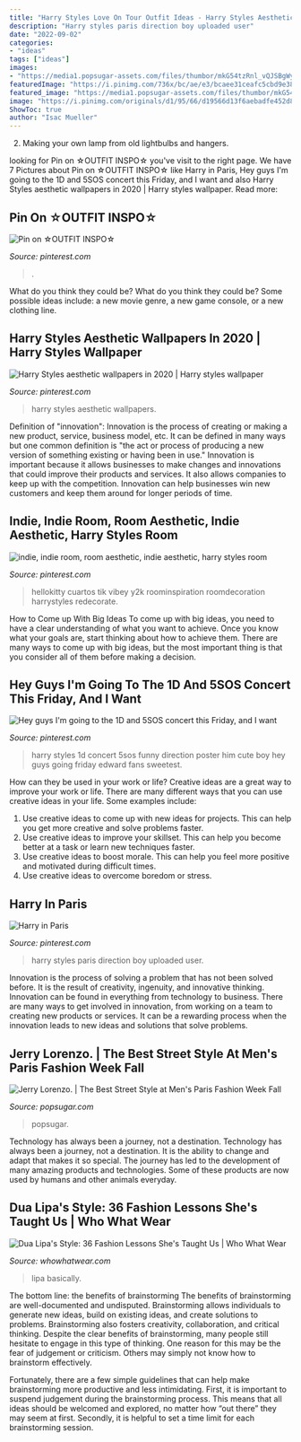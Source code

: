 ```yaml
---
title: "Harry Styles Love On Tour Outfit Ideas - Harry Styles Aesthetic Wallpapers"
description: "Harry styles paris direction boy uploaded user"
date: "2022-09-02"
categories:
- "ideas"
tags: ["ideas"]
images:
- "https://media1.popsugar-assets.com/files/thumbor/mkG54tzRnl_vQJSBgWynWpZjxSA/fit-in/728xorig/filters:format_auto-!!-:strip_icc-!!-/2020/01/17/918/n/1922564/2bd8cd39801c0faf_GettyImages-1200074881/i/Jerry-Lorenzo.jpg"
featuredImage: "https://i.pinimg.com/736x/bc/ae/e3/bcaee31ceafc5cbd9e385f8b6d670c53.jpg"
featured_image: "https://media1.popsugar-assets.com/files/thumbor/mkG54tzRnl_vQJSBgWynWpZjxSA/fit-in/728xorig/filters:format_auto-!!-:strip_icc-!!-/2020/01/17/918/n/1922564/2bd8cd39801c0faf_GettyImages-1200074881/i/Jerry-Lorenzo.jpg"
image: "https://i.pinimg.com/originals/d1/95/66/d19566d13f6aebadfe452d8e4f82c5a3.jpg"
ShowToc: true
author: "Isac Mueller"
---
```



2. Making your own lamp from old lightbulbs and hangers.

	

		
looking for Pin on ☆OUTFIT INSPO☆ you've visit to the right page. We have 7 Pictures about Pin on ☆OUTFIT INSPO☆ like Harry in Paris, Hey guys I&#039;m going to the 1D and 5SOS concert this Friday, and I want and also Harry Styles aesthetic wallpapers in 2020 | Harry styles wallpaper. Read more:
		
    
## Pin On ☆OUTFIT INSPO☆

<img loading=lazy src="https://i.pinimg.com/736x/a9/f0/22/a9f022e099ea8d0840f89708341c046e.jpg" onerror="this.onerror=null;this.src='https://tse2.mm.bing.net/th?id=OIP.7oEO5ynyquiTAuPNZACP5gHaId&amp;pid=15.1';" alt="Pin on ☆OUTFIT INSPO☆">

_Source: pinterest.com_

>. 

	

What do you think they could be?
What do you think they could be? Some possible ideas include: a new movie genre, a new game console, or a new clothing line.

    
## Harry Styles Aesthetic Wallpapers In 2020 | Harry Styles Wallpaper

<img loading=lazy src="https://i.pinimg.com/736x/bc/ae/e3/bcaee31ceafc5cbd9e385f8b6d670c53.jpg" onerror="this.onerror=null;this.src='https://tse1.mm.bing.net/th?id=OIP.I3Pfd110RXRdJM0GWR7kRQHaNR&amp;pid=15.1';" alt="Harry Styles aesthetic wallpapers in 2020 | Harry styles wallpaper">

_Source: pinterest.com_

>harry styles aesthetic wallpapers. 

	

Definition of "innovation":
Innovation is the process of creating or making a new product, service, business model, etc. It can be defined in many ways but one common definition is "the act or process of producing a new version of something existing or having been in use." 
Innovation is important because it allows businesses to make changes and innovations that could improve their products and services. It also allows companies to keep up with the competition. Innovation can help businesses win new customers and keep them around for longer periods of time.

    
## Indie, Indie Room, Room Aesthetic, Indie Aesthetic, Harry Styles Room

<img loading=lazy src="https://i.pinimg.com/originals/7d/4f/bf/7d4fbfa10d263662b1c68cead96d374f.jpg" onerror="this.onerror=null;this.src='https://tse2.mm.bing.net/th?id=OIP.XGGx2h7p-OuVC4MngSGf5QHaJ4&amp;pid=15.1';" alt="indie, indie room, room aesthetic, indie aesthetic, harry styles room">

_Source: pinterest.com_

>hellokitty cuartos tik vibey y2k roominspiration roomdecoration harrystyles redecorate. 

	

How to Come up With Big Ideas
To come up with big ideas, you need to have a clear understanding of what you want to achieve. Once you know what your goals are, start thinking about how to achieve them. There are many ways to come up with big ideas, but the most important thing is that you consider all of them before making a decision.

    
## Hey Guys I&#039;m Going To The 1D And 5SOS Concert This Friday, And I Want

<img loading=lazy src="https://s-media-cache-ak0.pinimg.com/736x/3c/08/74/3c0874a60b9e3960df0a0242d31b90c1.jpg" onerror="this.onerror=null;this.src='https://tse1.mm.bing.net/th?id=OIP.C9wfyeVkP9-I7qxradZ1hgHaHa&amp;pid=15.1';" alt="Hey guys I&#039;m going to the 1D and 5SOS concert this Friday, and I want">

_Source: pinterest.com_

>harry styles 1d concert 5sos funny direction poster him cute boy hey guys going friday edward fans sweetest. 

	

How can they be used in your work or life?
Creative ideas are a great way to improve your work or life. There are many different ways that you can use creative ideas in your life. Some examples include: 
1. Use creative ideas to come up with new ideas for projects. This can help you get more creative and solve problems faster. 
2. Use creative ideas to improve your skillset. This can help you become better at a task or learn new techniques faster. 
3. Use creative ideas to boost morale. This can help you feel more positive and motivated during difficult times. 
4. Use creative ideas to overcome boredom or stress.

    
## Harry In Paris

<img loading=lazy src="https://i.pinimg.com/originals/d1/95/66/d19566d13f6aebadfe452d8e4f82c5a3.jpg" onerror="this.onerror=null;this.src='https://tse4.mm.bing.net/th?id=OIP.HDlbK2OCiKI9aSh5uRmbGQHaK8&amp;pid=15.1';" alt="Harry in Paris">

_Source: pinterest.com_

>harry styles paris direction boy uploaded user. 

	

Innovation is the process of solving a problem that has not been solved before. It is the result of creativity, ingenuity, and innovative thinking. Innovation can be found in everything from technology to business. There are many ways to get involved in innovation, from working on a team to creating new products or services. It can be a rewarding process when the innovation leads to new ideas and solutions that solve problems.

    
## Jerry Lorenzo. | The Best Street Style At Men&#039;s Paris Fashion Week Fall

<img loading=lazy src="https://media1.popsugar-assets.com/files/thumbor/mkG54tzRnl_vQJSBgWynWpZjxSA/fit-in/728xorig/filters:format_auto-!!-:strip_icc-!!-/2020/01/17/918/n/1922564/2bd8cd39801c0faf_GettyImages-1200074881/i/Jerry-Lorenzo.jpg" onerror="this.onerror=null;this.src='https://tse3.mm.bing.net/th?id=OIP.jV7b1ZnjL627Jjv8lNXpnAHaLH&amp;pid=15.1';" alt="Jerry Lorenzo. | The Best Street Style at Men&#039;s Paris Fashion Week Fall">

_Source: popsugar.com_

>popsugar. 

	

Technology has always been a journey, not a destination.
Technology has always been a journey, not a destination. It is the ability to change and adapt that makes it so special. The journey has led to the development of many amazing products and technologies. Some of these products are now used by humans and other animals everyday.

    
## Dua Lipa&#039;s Style: 36 Fashion Lessons She&#039;s Taught Us | Who What Wear

<img loading=lazy src="https://cdn.cliqueinc.com/cache/posts/275267/dua-lipa-style-275267-1545071486180-image.700x0c.jpg" onerror="this.onerror=null;this.src='https://tse1.mm.bing.net/th?id=OIP.oRAISSsCa9CqFbu-fvd97gHaKq&amp;pid=15.1';" alt="Dua Lipa&#039;s Style: 36 Fashion Lessons She&#039;s Taught Us | Who What Wear">

_Source: whowhatwear.com_

>lipa basically. 

	

The bottom line: the benefits of brainstorming
The benefits of brainstorming are well-documented and undisputed. Brainstorming allows individuals to generate new ideas, build on existing ideas, and create solutions to problems. Brainstorming also fosters creativity, collaboration, and critical thinking.
Despite the clear benefits of brainstorming, many people still hesitate to engage in this type of thinking. One reason for this may be the fear of judgement or criticism. Others may simply not know how to brainstorm effectively.

Fortunately, there are a few simple guidelines that can help make brainstorming more productive and less intimidating. First, it is important to suspend judgement during the brainstorming process. This means that all ideas should be welcomed and explored, no matter how “out there” they may seem at first. Secondly, it is helpful to set a time limit for each brainstorming session.

